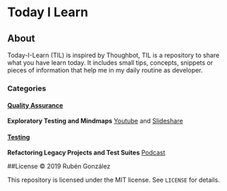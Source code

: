 # Today I Learn
## About
Today-I-Learn (TIL) is inspired by Thoughbot, TIL is a repository to share what you have learn today. It includes small tips, concepts, snippets or pieces of information that help me in my daily routine as developer.

### Categories

#### [Quality Assurance](https://github.com/rgondev/til/blob/master/README.md#quality_assurance)
**Exploratory Testing and Mindmaps** [Youtube](https://github.com/rgondev/til/blob/master/youtube/exploratory-testing-and-mindmaps.md) and [Slideshare](https://github.com/rgondev/til/blob/master/slideshare/exploratory-testing-and-mindmaps.md)

#### [Testing](https://github.com/rgondev/til/blob/master/README.md#testing)
**Refactoring Legacy Projects and Test Suites** [Podcast](https://github.com/rgondev/til/blob/master/podcast/refactoring-legacy-projects-and-test-suites.md)

##License
&copy; 2019 Rubén González

This repository is licensed under the MIT license. See `LICENSE` for
details.